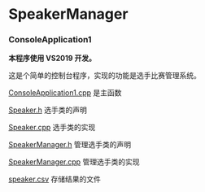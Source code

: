 # SpeakerManager

### ConsoleApplication1

**本程序使用 VS2019 开发。**

这是个简单的控制台程序，实现的功能是选手比赛管理系统。

[ConsoleApplication1.cpp](https://github.com/promende/SpeakerManager/blob/main/ConsoleApplication1/ConsoleApplication1.cpp) 是主函数

[Speaker.h](https://github.com/promende/SpeakerManager/blob/main/ConsoleApplication1/Speaker.h) 选手类的声明

[Speaker.cpp](https://github.com/promende/SpeakerManager/blob/main/ConsoleApplication1/Speaker.cpp) 选手类的实现

[SpeakerManager.h](https://github.com/promende/SpeakerManager/blob/main/ConsoleApplication1/SpeakerManager.h) 管理选手类的声明

[SpeakerManager.cpp](https://github.com/promende/SpeakerManager/blob/main/ConsoleApplication1/SpeakerManager.cpp) 管理选手类的实现

[speaker.csv](https://github.com/promende/SpeakerManager/blob/main/ConsoleApplication1/speaker.csv) 存储结果的文件

